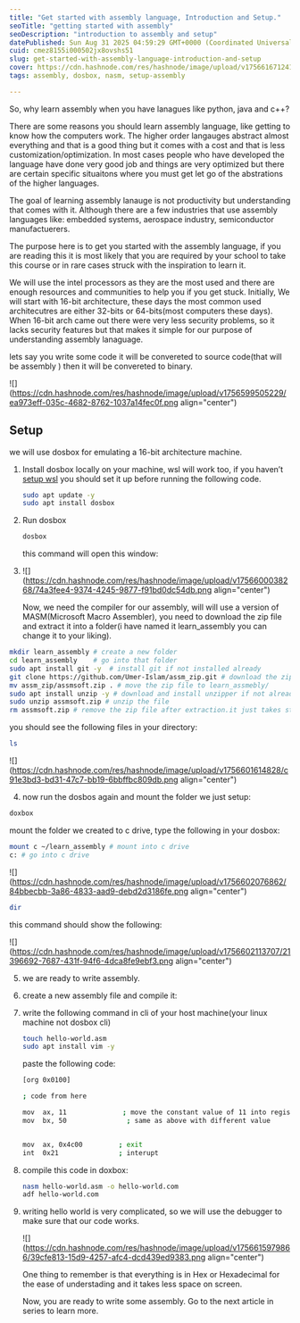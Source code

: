 ```yaml
---
title: "Get started with assembly language, Introduction and Setup."
seoTitle: "getting started with assembly"
seoDescription: "introduction to assembly and setup"
datePublished: Sun Aug 31 2025 04:59:29 GMT+0000 (Coordinated Universal Time)
cuid: cmez8155i000502jx8ovshs51
slug: get-started-with-assembly-language-introduction-and-setup
cover: https://cdn.hashnode.com/res/hashnode/image/upload/v1756616712414/7ffc7aa7-9e01-4e60-b0e2-3b119300ab3e.jpeg
tags: assembly, dosbox, nasm, setup-assembly

---
```


So, why learn assembly when you have lanagues like python, java and c++?

There are some reasons you should learn assembly language, like getting to know how the computers work. The higher order langauges abstract almost everything and that is a good thing but it comes with a cost and that is less customization/optimization. In most cases people who have developed the language have done very good job and things are very optimized but there are certain specific situaitons where you must get let go of the abstrations of the higher languages.

The goal of learning assembly lanauge is not productivity but understanding that comes with it. Although there are a few industries that use assembly languages like: embedded systems, aerospace industry, semiconductor manufactuerers.

The purpose here is to get you started with the assembly language, if you are reading this it is most likely that you are required by your school to take this course or in rare cases struck with the inspiration to learn it.

We will use the intel processors as they are the most used and there are enough resources and communities to help you if you get stuck. Initially, We will start with 16-bit architecture, these days the most common used architecutres are either 32-bits or 64-bits(most computers these days). When 16-bit arch came out there were very less security problems, so it lacks security features but that makes it simple for our purpose of understanding assembly lanaguage.

lets say you write some code it will be convereted to source code(that will be assembly ) then it will be convereted to binary.

![](https://cdn.hashnode.com/res/hashnode/image/upload/v1756599505229/ea973eff-035c-4682-8762-1037a14fec0f.png align="center")

## Setup

we will use dosbox for emulating a 16-bit architecture machine.

1. Install dosbox locally on your machine, wsl will work too, if you haven’t [setup wsl](https://mattzaskeonline.info/blog/2024-04/getting-started-wsl-quick-installation-guide) you should set it up before running the following code.
    
    ```bash
    sudo apt update -y
    sudo apt install dosbox
    ```
    
2. Run dosbox
    
    ```bash
    dosbox
    ```
    
    this command will open this window:
    
3. ![](https://cdn.hashnode.com/res/hashnode/image/upload/v1756600038268/74a3fee4-9374-4245-9877-f91bd0dc54db.png align="center")
    
    Now, we need the compiler for our assembly, will will use a version of MASM(Microsoft Macro Assembler), you need to download the zip file and extract it into a folder(i have named it learn\_assembly you can change it to your liking).
    

```bash
mkdir learn_assembly # create a new folder
cd learn_assembly    # go into that folder
sudo apt install git -y  # install git if not installed already
git clone https://github.com/Umer-Islam/assm_zip.git # download the zip file from github
mv assm_zip/assmsoft.zip . # move the zip file to learn_assmebly/
sudo apt install unzip -y # download and install unzipper if not already installed
sudo unzip assmsoft.zip # unzip the file
rm assmsoft.zip # remove the zip file after extraction.it just takes storage
```

you should see the following files in your directory:

```bash
ls
```

![](https://cdn.hashnode.com/res/hashnode/image/upload/v1756601614828/c91e3bd3-bd31-47c7-bb19-6bbffbc809db.png align="center")

4. now run the dosbos again and mount the folder we just setup:
    

```bash
doxbox
```

mount the folder we created to c drive, type the following in your dosbox:

```bash
mount c ~/learn_assembly # mount into c drive
c: # go into c drive
```

![](https://cdn.hashnode.com/res/hashnode/image/upload/v1756602076862/84bbecbb-3a86-4833-aad9-debd2d3186fe.png align="center")

```bash
dir
```

this command should show the following:

![](https://cdn.hashnode.com/res/hashnode/image/upload/v1756602113707/21396692-7687-431f-94f6-4dca8fe9ebf3.png align="center")

5. we are ready to write assembly.
    
6. create a new assembly file and compile it:
    

1. write the following command in cli of your host machine(your linux machine not dosbox cli)
    
    ```bash
    touch hello-world.asm
    sudo apt install vim -y
    ```
    
    paste the following code:
    
    ```bash
    [org 0x0100]
    
    ; code from here
    
    mov  ax, 11              ; move the constant value of 11 into register ax 
    mov  bx, 50               ; same as above with different value
    
    
    mov  ax, 0x4c00         ; exit 
    int  0x21               ; interupt
    ```
    
2. compile this code in doxbox:
    
    ```bash
    nasm hello-world.asm -o hello-world.com
    adf hello-world.com
    ```
    

5. writing hello world is very complicated, so we will use the debugger to make sure that our code works.
    
    ![](https://cdn.hashnode.com/res/hashnode/image/upload/v1756615979866/39cfe813-15d9-4257-afc4-dcd439ed9383.png align="center")
    
    One thing to remember is that everything is in Hex or Hexadecimal for the ease of understading and it takes less space on screen.
    
    Now, you are ready to write some assembly. Go to the next article in series to learn more.